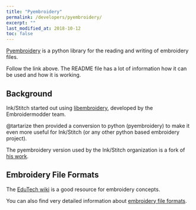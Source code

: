 ```yaml
---
title: "Pyembroidery"
permalink: /developers/pyembroidery/
excerpt: ""
last_modified_at: 2018-10-12
toc: false
---
```


[Pyembroidery](https://github.com/inkstitch/pyembroidery) is a python library for the reading and writing of embroidery files.

Follow the link above. The README file has a lot of information how it can be used and how it is working.

## Background

Ink/Stitch started out using [libembroidery](https://github.com/Embroidermodder/Embroidermodder/tree/master/libembroidery), developed by the Embroidermodder team.

@tartarize then provided a conversion to python (pyembroidery) to make it even more useful for Ink/Stitch (or any other python based embroidery project).

The pyembroidery version used by the Ink/Stitch organization is a fork of [his work](https://github.com/EmbroidePy/pyembroidery).

## Embroidery File Formats

The [EduTech wiki](http://edutechwiki.unige.ch/en/Machine_embroidery) is a good resource for embroidery concepts.

You can also find very detailed information about [embroidery file formats](http://edutechwiki.unige.ch/en/Embroidery_format).
